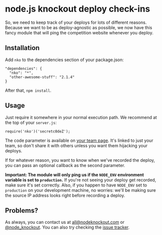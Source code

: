 # node.js knockout deploy check-ins

So, we need to keep track of your deploys for lots of different reasons.
Because we want to be as deploy-agnostic as possible, we now have this fancy
module that will ping the competition website whenever you deploy.

## Installation

Add `nko` to the dependencies section of your package.json:

    "dependencies": {
      "nko": "*",
      "other-awesome-stuff": "2.1.4"
    }

After that, `npm install`.

## Usage

Just require it somewhere in your normal execution path. We recommend at the
top of your `server.js`:

    require('nko')('secretc0deZ');

The code parameter is available on [your team page]. It's linked to just your
team, so don't share it with others unless you want them hijacking your
deploys.

If for whatever reason, you want to know when we've recorded the deploy, you
can pass an optional callback as the second parameter.

__Important: The module will only ping us if the `NODE_ENV` environment
variable is set to `production`.__ If you're not seeing your deploy get
recorded, make sure it's set correctly. Also, if you happen to have `NODE_ENV`
set to `production` on your development machine, no worries: we'll be making
sure the source IP address looks right before recording a deploy.

## Problems?

As always, you can contact us at [all@nodeknockout.com] or [@node_knockout].
You can also try checking the [issue tracker].

[your team page]: http://nodeknockout.com/teams/mine
[all@nodeknockout.com]: mailto:all@nodeknockout.com
[@node_knockout]: http://twitter.com/node_knockout
[issue tracker]: https://github.com/nko2/website/issues
